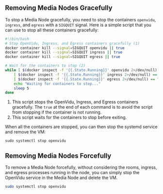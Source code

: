 
## Removing Media Nodes Gracefully

To stop a Media Node gracefully, you need to stop the containers `openvidu`, `ingress`, and `egress` with a `SIGQUIT` signal. Here is a simple script that you can use to stop all these containers gracefully:

```bash
#!/bin/bash
# Stop OpenVidu, Ingress, and Egress containers gracefully (1)
docker container kill --signal=SIGQUIT openvidu || true
docker container kill --signal=SIGQUIT ingress || true
docker container kill --signal=SIGQUIT egress || true

# Wait for the containers to stop (2)
while [ $(docker inspect -f '{{.State.Running}}' openvidu 2>/dev/null) == "true" ] || \
    [ $(docker inspect -f '{{.State.Running}}' ingress 2>/dev/null) == "true" ] || \
    [ $(docker inspect -f '{{.State.Running}}' egress 2>/dev/null) == "true" ]; do
    echo "Waiting for containers to stop..."
    sleep 5
done
```

1. This script stops the OpenVidu, Ingress, and Egress containers gracefully. The `true` at the end of each command is to avoid the script from stopping if the container is not running.
2. This script waits for the containers to stop before exiting.

When all the containers are stopped, you can then stop the systemd service and remove the VM:

```
sudo systemctl stop openvidu
```

## Removing Media Nodes Forcefully

To remove a Media Node forcefully, without considering the rooms, ingress, and egress processes running in the node, you can simply stop the OpenVidu service in the Media Node and delete the VM.

```bash
sudo systemctl stop openvidu
```
